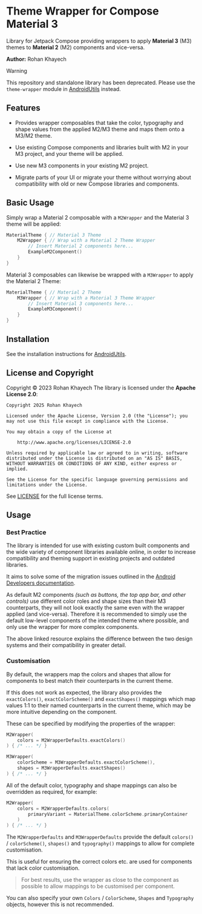 # Theme Wrapper for Compose Material 3

Library for Jetpack Compose providing wrappers to apply **Material 3** (M3) themes to **Material 2** (M2) components and vice-versa.

**Author:** Rohan Khayech

> [!WARNING]
> This repository and standalone library has been deprecated. Please use the `theme-wrapper` module in [AndroidUtils](https://github.com/rohankhayech/AndroidUtils) instead.

## Features
- Provides wrapper composables that take the color, typography and shape values from the applied M2/M3 theme and maps them onto a M3/M2 theme.

- Use existing Compose components and libraries built with M2 in your M3 project, and your theme will be applied.

- Use new M3 components in your existing M2 project.

- Migrate parts of your UI or migrate your theme without worrying about compatibility with old or new Compose libraries and components.

## Basic Usage

Simply wrap a Material 2 composable with a `M2Wrapper` and the Material 3 theme will be applied:

```kotlin
MaterialTheme { // Material 3 Theme
    M2Wrapper { // Wrap with a Material 2 Theme Wrapper
        // Insert Material 2 components here...
        ExampleM2Component()
    }
}
```

Material 3 composables can likewise be wrapped with a `M3Wrapper` to apply the Material 2 Theme:
```kotlin
MaterialTheme { // Material 2 Theme
    M3Wrapper { // Wrap with a Material 3 Theme Wrapper
        // Insert Material 3 components here...
        ExampleM3Component()
    }
}
```

## Installation
See the installation instructions for [AndroidUtils](https://github.com/rohankhayech/AndroidUtils).

## License and Copyright
Copyright © 2023 Rohan Khayech
The library is licensed under the **Apache License 2.0**:

```
Copyright 2025 Rohan Khayech

Licensed under the Apache License, Version 2.0 (the "License"); you may not use this file except in compliance with the License.

You may obtain a copy of the License at

    http://www.apache.org/licenses/LICENSE-2.0

Unless required by applicable law or agreed to in writing, software distributed under the License is distributed on an "AS IS" BASIS, WITHOUT WARRANTIES OR CONDITIONS OF ANY KIND, either express or implied.

See the License for the specific language governing permissions and limitations under the License.
```

See [LICENSE](LICENSE) for the full license terms.

## Usage

### Best Practice
The library is intended for use with existing custom built components and the wide variety of component libraries available online, in order to increase compatibility and theming support in existing projects and outdated libraries.

It aims to solve some of the migration issues outlined in the [Android Developers documentation](https://developer.android.com/jetpack/compose/designsystems/material2-material3).

As default M2 components *(such as buttons, the top app bar, and other controls)* use different color roles and shape sizes than their M3 counterparts, they will not look exactly the same even with the wrapper applied (and vice-versa). Therefore it is recommended to simply use the default low-level components of the intended theme where possible, and only use the wrapper for more complex components. 

The above linked resource explains the difference between the two design systems and their compatibility in greater detail.

### Customisation
By default, the wrappers map the colors and shapes that allow for components to best match their counterparts in the current theme.

If this does not work as expected, the library also provides the `exactColors()`, `exactColorScheme()` and `exactShapes()` mappings which map values 1:1 to their named counterparts in the current theme, which may be more intuitive depending on the component.

These can be specified by modifying the properties of the wrapper:
```kotlin
M2Wrapper(
    colors = M2WrapperDefaults.exactColors()
) { /* ... */ }
```
```kotlin
M3Wrapper(
    colorScheme = M3WrapperDefaults.exactColorScheme(),
    shapes = M3WrapperDefaults.exactShapes()
) { /* ... */ }
```

All of the default color, typography and shape mappings can also be overridden as required, for example:
```kotlin
M2Wrapper(
    colors = M2WrapperDefaults.colors(
        primaryVariant = MaterialTheme.colorScheme.primaryContainer
    )
) { /* ... */ }
```

The `M2WrapperDefaults` and `M3WrapperDefaults` provide the default `colors()` / `colorScheme()`, `shapes()` and `typography()` mappings to allow for complete customisation.

This is useful for ensuring the correct colors etc. are used for components that lack color customisation.

> For best results, use the wrapper as close to the component as possible to allow mappings to be customised per component.

You can also specify your own `Colors` / `ColorScheme`, `Shapes` and `Typography` objects, however this is not recommended.

